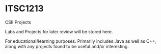 # ITSC1213
CSII Projects

Labs and Projects for later review will be stored here. 

For educational/learning purposes. Primarily includes Java as well as C++, along with any projects found to be useful and/or interesting.
